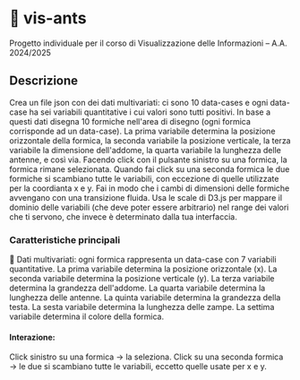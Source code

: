 # 🐜 vis-ants
Progetto individuale per il corso di Visualizzazione delle Informazioni – A.A. 2024/2025

## Descrizione
Crea un file json con dei dati multivariati: ci sono 10 data-cases e ogni data-case ha sei variabili quantitative i cui valori sono tutti positivi. In base a questi dati disegna 10 formiche nell'area di disegno (ogni formica corrisponde ad un data-case). La prima variabile determina la posizione orizzontale della formica, la seconda variabile la posizione verticale, la terza variabile la dimensione dell'addome, la quarta variabile la lunghezza delle antenne, e così via. Facendo click con il pulsante sinistro su una formica, la formica rimane selezionata. Quando fai click su una seconda formica le due formiche si scambiano tutte le variabili, con eccezione di quelle utilizzate per la coordianta x e y. Fai in modo che i cambi di dimensioni delle formiche avvengano con una transizione fluida. Usa le scale di D3.js per mappare il dominio delle variabili (che deve poter essere arbitrario) nel range dei valori che ti servono, che invece è determinato dalla tua interfaccia.

### Caratteristiche principali
🔢 Dati multivariati: ogni formica rappresenta un data-case con 7 variabili quantitative.
La prima variabile determina la posizione orizzontale (x).
La seconda variabile determina la posizione verticale (y).
La terza variabile determina la grandezza dell'addome.
La quarta variabile determina la lunghezza delle antenne.
La quinta variabile determina la grandezza della testa.
La sesta variabile determina la lunghezza delle zampe.
La settima variabile determina il colore della formica.

#### Interazione:
Click sinistro su una formica → la seleziona.
Click su una seconda formica → le due si scambiano tutte le variabili, eccetto quelle usate per x e y.
